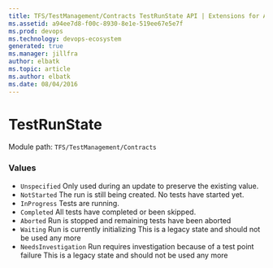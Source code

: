 ```yaml
---
title: TFS/TestManagement/Contracts TestRunState API | Extensions for Azure DevOps Services
ms.assetid: a94ee7d8-f00c-8930-8e1e-519ee67e5e7f
ms.prod: devops
ms.technology: devops-ecosystem
generated: true
ms.manager: jillfra
author: elbatk
ms.topic: article
ms.author: elbatk
ms.date: 08/04/2016
---
```


# TestRunState

Module path: `TFS/TestManagement/Contracts`

### Values

* `Unspecified` Only used during an update to preserve the existing value.
* `NotStarted` The run is still being created.  No tests have started yet.
* `InProgress` Tests are running.
* `Completed` All tests have completed or been skipped.
* `Aborted` Run is stopped and remaining tests have been aborted
* `Waiting` Run is currently initializing This is a legacy state and should not be used any more
* `NeedsInvestigation` Run requires investigation because of a test point failure This is a legacy state and should not be used any more
